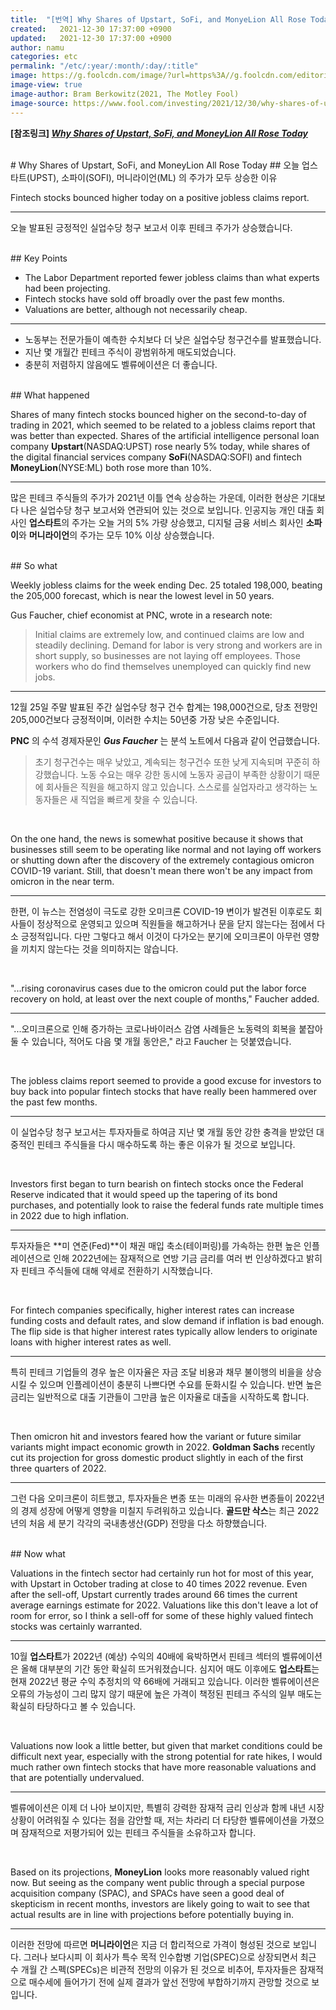 ```yaml
---
title:  "[번역] Why Shares of Upstart, SoFi, and MonyeLion All Rose Today"
created:   2021-12-30 17:37:00 +0900
updated:   2021-12-30 17:37:00 +0900
author: namu
categories: etc
permalink: "/etc/:year/:month/:day/:title"
image: https://g.foolcdn.com/image/?url=https%3A//g.foolcdn.com/editorial/images/659393/generic-upward.jpg&w=2000&op=resize
image-view: true
image-author: Bram Berkowitz(2021, The Motley Fool)
image-source: https://www.fool.com/investing/2021/12/30/why-shares-of-upstart-sofi-and-moneylion-all-rose/
---
```


**[참조링크] _<a href="https://www.fool.com/investing/2021/12/30/why-shares-of-upstart-sofi-and-moneylion-all-rose/" target="_blank">
Why Shares of Upstart, SoFi, and MoneyLion All Rose Today</a>_**

<br>
# Why Shares of Upstart, SoFi, and MoneyLion All Rose Today
## 오늘 업스타트(UPST), 소파이(SOFI), 머니라이언(ML) 의 주가가 모두 상승한 이유

Fintech stocks bounced higher today on a positive jobless claims report.

---

오늘 발표된 긍정적인 실업수당 청구 보고서 이후 핀테크 주가가 상승했습니다.

<br>
## Key Points

- The Labor Department reported fewer jobless claims than what experts had been projecting.
- Fintech stocks have sold off broadly over the past few months.
- Valuations are better, although not necessarily cheap.

---

- 노동부는 전문가들이 예측한 수치보다 더 낮은 실업수당 청구건수를 발표했습니다.
- 지난 몇 개월간 핀테크 주식이 광범위하게 매도되었습니다.
- 충분히 저렴하지 않음에도 벨류에이션은 더 좋습니다.

<br>
## What happened

Shares of many fintech stocks bounced higher on the second-to-day of trading in 2021,
which seemed to be related to a jobless claims report that was better than expected.
Shares of the artificial intelligence personal loan company **Upstart**(NASDAQ:UPST)
rose nearly 5% today, while shares of the digital financial services company **SoFi**(NASDAQ:SOFI)
and fintech **MoneyLion**(NYSE:ML) both rose more than 10%.

---

많은 핀테크 주식들의 주가가 2021년 이틀 연속 상승하는 가운데,
이러한 현상은 기대보다 나은 실업수당 청구 보고서와 연관되어 있는 것으로 보입니다.
인공지능 개인 대출 회사인 **업스타트**의 주가는 오늘 거의 5% 가량 상승했고,
디지털 금융 서비스 회사인 **소파이**와 **머니라이언**의 주가는 모두 10% 이상 상승했습니다.

<br>
## So what

Weekly jobless claims for the week ending Dec. 25 totaled 198,000, beating the 205,000 forecast,
which is near the lowest level in 50 years.

Gus Faucher, chief economist at PNC, wrote in a research note:

> Initial claims are extremely low, and continued claims are low and steadily declining.
> Demand for labor is very strong and workers are in short supply, so businesses are not laying off employees.
> Those workers who do find themselves unemployed can quickly find new jobs.

---

12월 25일 주말 발표된 주간 실업수당 청구 건수 합계는 198,000건으로,
당초 전망인 205,000건보다 긍정적이며, 이러한 수치는 50년중 가장 낮은 수준입니다.

**PNC** 의 수석 경제자문인 **_Gus Faucher_** 는 분석 노트에서 다음과 같이 언급했습니다.

> 초기 청구건수는 매우 낮았고, 계속되는 청구건수 또한 낮게 지속되며 꾸준히 하강했습니다.
> 노동 수요는 매우 강한 동시에 노동자 공급이 부족한 상황이기 때문에 회사들은 직원을 해고하지 않고 있습니다.
> 스스로를 실업자라고 생각하는 노동자들은 새 직업을 빠르게 찾을 수 있습니다.

<br>

On the one hand, the news is somewhat positive because it shows that businesses still seem to be operating like normal
and not laying off workers or shutting down after the discovery of the extremely contagious omicron COVID-19 variant.
Still, that doesn't mean there won't be any impact from omicron in the near term.

---

한편, 이 뉴스는 전염성이 극도로 강한 오미크론 COVID-19 변이가 발견된 이후로도
회사들이 정상적으로 운영되고 있으며 직원들을 해고하거나 문을 닫지 않는다는 점에서 다소 긍정적입니다.
다만 그렇다고 해서 이것이 다가오는 분기에 오미크론이 아무런 영향을 끼치지 않는다는 것을 의미하지는 않습니다.

<br>

"...rising coronavirus cases due to the omicron could put the labor force recovery on hold,
at least over the next couple of months," Faucher added.

---

"...오미크론으로 인해 증가하는 코로나바이러스 감염 사례들은 노동력의 회복을 붙잡아둘 수 있습니다,
적어도 다음 몇 개월 동안은," 라고 Faucher 는 덧붙였습니다.

<br>

The jobless claims report seemed to provide a good excuse for investors to buy back into popular fintech stocks
that have really been hammered over the past few months.

---

이 실업수당 청구 보고서는 투자자들로 하여금 지난 몇 개월 동안 강한 충격을 받았던 대중적인 핀테크 주식들을
다시 매수하도록 하는 좋은 이유가 될 것으로 보입니다.

<br>

Investors first began to turn bearish on fintech stocks
once the Federal Reserve indicated that it would speed up the tapering of its bond purchases,
and potentially look to raise the federal funds rate multiple times in 2022 due to high inflation.

---

투자자들은 **미 연준(Fed)**이 채권 매입 축소(테이퍼링)를 가속하는 한편
높은 인플레이션으로 인해 2022년에는 잠재적으로 연방 기금 금리를 여러 번 인상하겠다고 밝히자 
핀테크 주식들에 대해 약세로 전환하기 시작했습니다.

<br>

For fintech companies specifically,
higher interest rates can increase funding costs and default rates, and slow demand if inflation is bad enough.
The flip side is that higher interest rates
typically allow lenders to originate loans with higher interest rates as well.

---

특히 핀테크 기업들의 경우 높은 이자율은 자금 조달 비용과 채무 불이행의 비을을 상승시킬 수 있으며
인플레이션이 충분히 나쁘다면 수요를 둔화시킬 수 있습니다.
반면 높은 금리는 일반적으로 대출 기관들이 그만큼 높은 이자율로 대출을 시작하도록 합니다.

<br>

Then omicron hit and investors feared how the variant or future similar variants might impact economic growth in 2022.
**Goldman Sachs** recently cut its projection for gross domestic product slightly
in each of the first three quarters of 2022.

---

그런 다음 오미크론이 히트했고, 투자자들은 변종 또는 미래의 유사한 변종들이 2022년의 경제 성장에 어떻게 영향을 미칠지 두려워하고 있습니다.
**골드만 삭스**는 최근 2022년의 처음 세 분기 각각의 국내총생산(GDP) 전망을 다소 하향했습니다.

<br>
## Now what

Valuations in the fintech sector had certainly run hot for most of this year,
with Upstart in October trading at close to 40 times 2022 revenue.
Even after the sell-off, Upstart currently trades around 66 times the current average earnings estimate for 2022.
Valuations like this don't leave a lot of room for error,
so I think a sell-off for some of these highly valued fintech stocks was certainly warranted.

---

10월 **업스타트**가 2022년 (예상) 수익의 40배에 육박하면서 핀테크 섹터의 벨류에이션은 올해 대부분의 기간 동안 확실히 뜨거워졌습니다.
심지어 매도 이후에도 **업스타트**는 현재 2022년 평균 수익 추정치의 약 66배에 거래되고 있습니다.
이러한 벨류에이션은 오류의 가능성이 그리 많지 않기 때문에 높은 가격이 책정된 핀테크 주식의 일부 매도는 확실히 타당하다고 볼 수 있습니다.

<br>

Valuations now look a little better, but given that market conditions could be difficult next year,
especially with the strong potential for rate hikes,
I would much rather own fintech stocks that have more reasonable valuations and that are potentially undervalued.

---

벨류에이션은 이제 더 나아 보이지만, 특별히 강력한 잠재적 금리 인상과 함께 내년 시장 상황이 어려워질 수 있다는 점을 감안할 때,
저는 차라리 더 타당한 벨류에이션을 가졌으며 잠재적으로 저평가되어 있는 핀테크 주식들을 소유하고자 합니다.

<br>

Based on its projections, **MoneyLion** looks more reasonably valued right now.
But seeing as the company went public through a special purpose acquisition company (SPAC),
and SPACs have seen a good deal of skepticism in recent months,
investors are likely going to wait to see that actual results are in line with projections before potentially buying in.

---

이러한 전망에 따르면 **머니라이언**은 지금 더 합리적으로 가격이 형성된 것으로 보입니다.
그러나 보다시피 이 회사가 특수 목적 인수합병 기업(SPEC)으로 상장되면서
최근 수 개월 간 스펙(SPECs)은 비관적 전망의 이유가 된 것으로 비추어,
투자자들은 잠재적으로 매수세에 들어가기 전에 실제 결과가 앞선 전망에 부합하기까지 관망할 것으로 보입니다.
